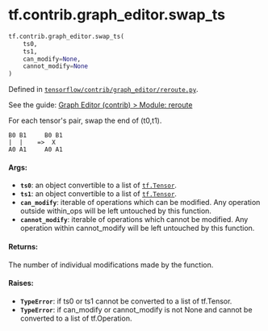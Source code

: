 <div itemscope itemtype="http://developers.google.com/ReferenceObject">
<meta itemprop="name" content="tf.contrib.graph_editor.swap_ts" />
<meta itemprop="path" content="Stable" />
</div>

# tf.contrib.graph_editor.swap_ts

``` python
tf.contrib.graph_editor.swap_ts(
    ts0,
    ts1,
    can_modify=None,
    cannot_modify=None
)
```



Defined in [`tensorflow/contrib/graph_editor/reroute.py`](https://www.tensorflow.org/code/tensorflow/contrib/graph_editor/reroute.py).

See the guide: [Graph Editor (contrib) > Module: reroute](../../../../../api_guides/python/contrib.graph_editor.md#Module_reroute)

For each tensor's pair, swap the end of (t0,t1).

    B0 B1     B0 B1
    |  |    =>  X
    A0 A1     A0 A1

#### Args:

* <b>`ts0`</b>: an object convertible to a list of <a href="../../../tf/Tensor.md"><code>tf.Tensor</code></a>.
* <b>`ts1`</b>: an object convertible to a list of <a href="../../../tf/Tensor.md"><code>tf.Tensor</code></a>.
* <b>`can_modify`</b>: iterable of operations which can be modified. Any operation
    outside within_ops will be left untouched by this function.
* <b>`cannot_modify`</b>: iterable of operations which cannot be modified.
    Any operation within cannot_modify will be left untouched by this
    function.

#### Returns:

The number of individual modifications made by the function.

#### Raises:

* <b>`TypeError`</b>: if ts0 or ts1 cannot be converted to a list of tf.Tensor.
* <b>`TypeError`</b>: if can_modify or cannot_modify is not None and cannot be
    converted to a list of tf.Operation.
